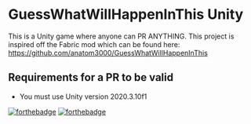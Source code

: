 # GuessWhatWillHappenInThis Unity

This is a Unity game where anyone can PR ANYTHING. This project is inspired off the Fabric mod which can be found here: https://github.com/anatom3000/GuessWhatWillHappenInThis

## Requirements for a PR to be valid

- You must use Unity version 2020.3.10f1



[![forthebadge](https://forthebadge.com/images/badges/0-percent-optimized.svg)](https://forthebadge.com)
[![forthebadge](https://forthebadge.com/images/badges/you-didnt-ask-for-this.svg)](https://forthebadge.com)
